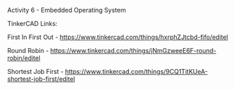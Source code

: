 Activity 6 - Embedded Operating System

TinkerCAD Links:

First In First Out - https://www.tinkercad.com/things/hxrphZJtcbd-fifo/editel

Round Robin - https://www.tinkercad.com/things/jNmGzweeE6F-round-robin/editel

Shortest Job First - https://www.tinkercad.com/things/9CQ1TitKUeA-shortest-job-first/editel

